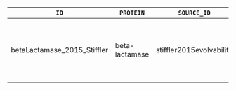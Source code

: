 `ID`|`PROTEIN`|`SOURCE_ID`|`N_RESIDUES`|`NOTES`|`SOURCE`
--- | --- | --- | --- | --- |--- |
betaLactamase_2015_Stiffler|beta-lactamase|stiffler2015evolvability|263|multiple concentrations in original file. Used most concentrated|*Evolvability as a Function of Purifying Selection in TEM-1 β-Lactamase.*

